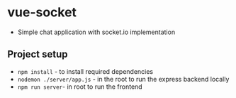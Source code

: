 # vue-socket
- Simple chat application with socket.io implementation

## Project setup
- `npm install` - to install required dependencies
- `nodemon ./server/app.js` - in the root to run the express backend locally
- `npm run server`- in root to run the frontend

